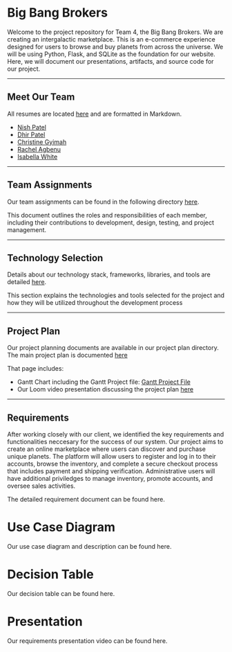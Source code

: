 # Big Bang Brokers
 
Welcome to the project repository for Team 4, the Big Bang Brokers. We are creating an intergalactic marketplace. 
This is an e-commerce experience designed for users to browse and buy planets from across the universe. 
We will be using Python, Flask, and SQLite as the foundation for our website. 
Here, we will document our presentations, artifacts, and source code for our project.
 


--- 

## Meet Our Team 
All resumes are located [here](./project-plan/resumes/) and are formatted in Markdown. 
- [Nish Patel](./project-plan/resumes/Resume-NishPatel.md)
- [Dhir Patel](./project-plan/resumes/Resume-DhirPatel.md)
- [Christine Gyimah](./project-plan/resumes/Resume-ChristineGyimah.md)
- [Rachel Agbenu](./project-plan/resumes/Resume-RachelAgbenu.md)
- [Isabella White](./project-plan/resumes/Resume-IsabellaWhite.md)
  
--- 
## Team Assignments
Our team assignments can be found in the following directory [here](./project-plan/team-assignments/README.md). 

This document outlines the roles and responsibilities of each member, including their contributions to development, design, testing, and project management. 

--- 
## Technology Selection 
Details about our technology stack, frameworks, libraries, and tools are detailed [here](./project-plan/technology-selection/README.md). 

This section explains the technologies and tools selected for the project and how they will be utilized throughout the development process

--- 
## Project Plan 
Our project planning documents are available in our project plan directory. 
The main project plan is documented [here](./project-plan/)

That page includes: 
- Gantt Chart including the Gantt Project file: [Gantt Project File](./project-plan/gantt-chart/Gantt-final.gan)
- Our Loom video presentation discussing the project plan [here](https://www.loom.com/share/8d628db04eb44932b578d0e6c7e2846e?sid=9dea0f56-cd9e-4f9c-8666-52a7dd470411)

---
## Requirements
After working closely with our client, we identified the key requirements and functionalities neccesary for the success of our system. Our project aims to create an online marketplace where users can discover and purchase unique planets. The platform will allow users to register and log in to their accounts, browse the inventory, and complete a secure checkout process that includes payment and shipping verification. Administrative users will have additional priviledges to manage inventory, promote accounts, and oversee sales activities.  

The detailed requirement document can be found here.

# Use Case Diagram
Our use case diagram and description can be found here.

# Decision Table
Our decision table can be found here.

# Presentation
Our requirements presentation video can be found here.
